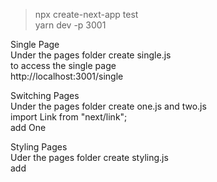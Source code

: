 > npx create-next-app test\
> yarn dev -p 3001

Single Page\
Under the pages folder create single.js\
to access the single page\
http://localhost:3001/single

Switching Pages\
Under the pages folder create one.js and two.js\
import Link from "next/link";\
add <Link href="/one"><a>One</a></Link>

Styling Pages\
Uder the pages folder create styling.js\
add <style jsx>{``}<style>

Create a common component\
Create a components folder and create Nav.js\
You can't access Nav by\
http://localhost:3001/Nav\
import the Nav in one.js and two.js as what you do in React

Adding head to one.js and two.js\
import Head from 'next/head';\
add <Head><title></title><meta/></Head>\
the <Head> will form part of the header inside the html <head> tag

Restructure the code with the Layout.js component\
Goto components folder and create Layout.js\
Goto pages folder and create restructure.js and use Layout component\
http://localhost:3001/restructure

Extract all the things in common to /pages/\_document.js\
To override the default Document, please refer to\
https://nextjs.org/docs/advanced-features/custom-document\
all common content in each page header, eg. css, meta data should be removed and add to this \_document.js\
you don't need to import this \_document.js to the pages, it will auto apply to all the pages\
after edit \_document.js, you need to run "yarn dev -p 3001" to make it effective

### Static Image
Handling Image\
Create a folder called static/images and add an image file in\
Create a page under pages folder call showimage.js\
you may need to run "yarn dev -p 3001" again\
** REMARK: it should change static to public\
** https://nextjs.org/docs/basic-features/static-file-serving


### CSS
SASS and CSS in Next.js (install both css and sass)\
npm install --save @zeit/next-css\
npm install --save @zeit/next-sass node-sass\
inside the root of the project, create next.config.js\
create static/css and static/scss folders\
add styles.css inside static/css\
add styles.scss inside static/scss\
create style_test.js under pages folder and import the styles.css and styles.scss\
http://localhost:3001/style_test

For global CSS
edit the styles/globals.css directly
and this no need to import in each page


### For Run and Build
Run for development > yarn dev -p <port_name> \
For deployment > yarn build \
then copy .next folder, public folder and package.json to the server \
then run > npm install \
then run > yarn start -p <port_name> \
> yarn start -p <port_name> will run the compiled code only [.next] 


### notes on next/link
https://nextjs.org/docs/api-reference/next/link \
The default behavior of Link is to scroll to the top of the page. \
When there is a hash defined it will scroll to the specific id, like a normal <a> tag. \
To prevent scrolling to the top / hash scroll={false} can be added to Link \
add id={pid} to the a tag \
then in the URL type "http://localhost:3009/basic#67" (#pid) to scroll back
  
### client side vs server side link
https://dev.to/justincy/client-side-and-server-side-redirection-in-next-js-3ile \
use the following to perform the routing for page with [pid] (dynamic variable) \
in the following [pid] is replaced with accident \
Router.push("/categorylist/[pid]", "/categorylist/accident") \
You can try the following git example on [...slug].js to pass multiple varibale on the URL link \
https://github.com/vercel/next.js/tree/canary/examples/catch-all-routes \
npx create-next-app --example catch-all-routes catch-all-routes-app


### Routing for page with somepage/[pid].js     
You should do it in the following wait:\
Router.push("/somepage/[pid]", "/somepage/abc");\
BUT NOT\
Router.push("/somepage/abc"); => this will make the nextjs can't find the file and create server side renderering\
Similarly for Link that you should add as following: 
<Link href="/somepage/[pid]" as={"/somepage/" + props.item.category} scroll={false}> 

                                                                                 
